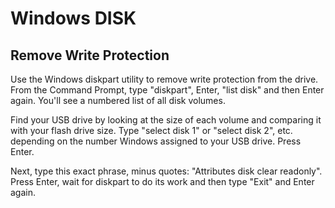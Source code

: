 # Windows DISK


## Remove Write Protection
Use the Windows diskpart utility to remove write protection from the drive.
From the Command Prompt, type "diskpart", Enter, "list disk" and then Enter again. You'll see a numbered list of all disk volumes.

Find your USB drive by looking at the size of each volume and comparing it with your flash drive size. Type "select disk 1" or "select disk 2", etc. depending on the number Windows assigned to your USB drive. Press Enter.

Next, type this exact phrase, minus quotes: "Attributes disk clear readonly". Press Enter, wait for diskpart to do its work and then type "Exit" and Enter again.
